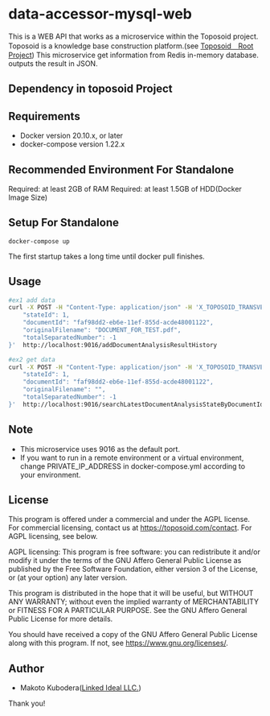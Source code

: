 # data-accessor-mysql-web
This is a WEB API that works as a microservice within the Toposoid project.
Toposoid is a knowledge base construction platform.(see [Toposoid　Root Project](https://github.com/toposoid/toposoid.git))
This microservice get information from Redis in-memory database. outputs the result in JSON.


## Dependency in toposoid Project

## Requirements
* Docker version 20.10.x, or later
* docker-compose version 1.22.x

## Recommended Environment For Standalone
Required: at least 2GB of RAM
Required: at least 1.5GB of HDD(Docker Image Size)

## Setup For Standalone
```bssh
docker-compose up
```
The first startup takes a long time until docker pull finishes.
## Usage
```bash
#ex1 add data
curl -X POST -H "Content-Type: application/json" -H 'X_TOPOSOID_TRANSVERSAL_STATE: {"userId":"test-user", "username":"guest", "roleId":0, "csrfToken":""}' -d '{
    "stateId": 1,
    "documentId": "faf98dd2-eb6e-11ef-855d-acde48001122",
    "originalFilename": "DOCUMENT_FOR_TEST.pdf",
    "totalSeparatedNumber": -1
}'  http://localhost:9016/addDocumentAnalysisResultHistory

#ex2 get data
curl -X POST -H "Content-Type: application/json" -H 'X_TOPOSOID_TRANSVERSAL_STATE: {"userId":"test-user", "username":"guest", "roleId":0, "csrfToken":""}' -d '{
    "stateId": 1,
    "documentId": "faf98dd2-eb6e-11ef-855d-acde48001122",
    "originalFilename": "",
    "totalSeparatedNumber": -1
}'  http://localhost:9016/searchLatestDocumentAnalysisStateByDocumentId
```

## Note
* This microservice uses 9016 as the default port.
* If you want to run in a remote environment or a virtual environment, change PRIVATE_IP_ADDRESS in docker-compose.yml according to your environment.

## License
This program is offered under a commercial and under the AGPL license.
For commercial licensing, contact us at https://toposoid.com/contact.  For AGPL licensing, see below.

AGPL licensing:
This program is free software: you can redistribute it and/or modify
it under the terms of the GNU Affero General Public License as published by
the Free Software Foundation, either version 3 of the License, or
(at your option) any later version.

This program is distributed in the hope that it will be useful,
but WITHOUT ANY WARRANTY; without even the implied warranty of
MERCHANTABILITY or FITNESS FOR A PARTICULAR PURPOSE.  See the
GNU Affero General Public License for more details.

You should have received a copy of the GNU Affero General Public License
along with this program.  If not, see <https://www.gnu.org/licenses/>.

## Author
* Makoto Kubodera([Linked Ideal LLC.](https://linked-ideal.com/))

Thank you!
